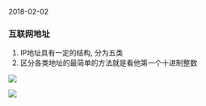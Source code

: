 2018-02-02

### 互联网地址
1. IP地址具有一定的结构, 分为五类
2. 区分各类地址的最简单的方法就是看他第一个十进制整数

![](https://github.com/t734070824/tq.java/blob/master/tq.java.tcp.ip/src/main/java/_tcp_ip_one_the_protocols/_1_overview/1.png?raw=true)

![](https://github.com/t734070824/tq.java/blob/master/tq.java.tcp.ip/src/main/java/_tcp_ip_one_the_protocols/_1_overview/2.png?raw=true)

### 